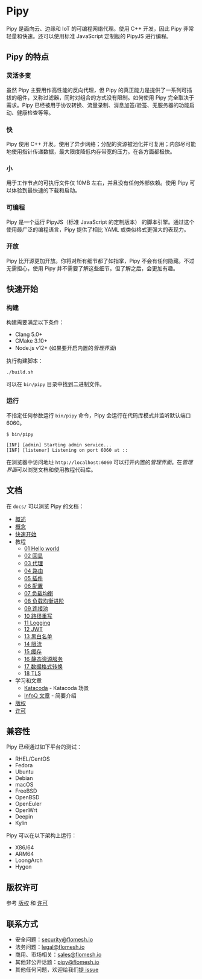 # Pipy

Pipy 是面向云、边缘和 IoT 的可编程网络代理。使用 C++ 开发，因此 Pipy 非常轻量和快速。还可以使用标准 JavaScript 定制版的 PipyJS 进行编程。

## Pipy 的特点

### 灵活多变

虽然 Pipy 主要用作高性能的反向代理，但 Pipy 的真正能力是提供了一系列可插拔的组件，又称过滤器，同时对组合的方式没有限制。如何使用 Pipy 完全取决于需求。Pipy 已经被用于协议转换、流量录制、消息加签/验签、无服务器的功能启动、健康检查等等。

### 快

Pipy 使用 C++ 开发。使用了异步网络；分配的资源被池化并可复用；内部尽可能地使用指针传递数据，最大限度降低内存带宽的压力。在各方面都极快。

### 小

用于工作节点的可执行文件仅 10MB 左右，并且没有任何外部依赖。使用 Pipy 可以体验到最快速的下载和启动。

### 可编程

Pipy 是一个运行 PipyJS（标准 JavaScript 的定制版本） 的脚本引擎。通过这个使用最广泛的编程语言，Pipy 提供了相比 YAML 或类似格式更强大的表现力。

### 开放

Pipy 比开源更加开放。你将对所有细节都了如指掌，Pipy 不会有任何隐藏。不过无需担心，使用 Pipy 并不需要了解这些细节。但了解之后，会更加有趣。

## 快速开始

### 构建

构建需要满足以下条件：

* Clang 5.0+
* CMake 3.10+
* Node.js v12+ (如果要开启内置的*管理界面*)

执行构建脚本：

```
./build.sh
```

可以在 `bin/pipy` 目录中找到二进制文件。

### 运行

不指定任何参数运行 `bin/pipy` 命令，Pipy 会运行在代码库模式并监听默认端口 6060。

```
$ bin/pipy

[INF] [admin] Starting admin service...
[INF] [listener] Listening on port 6060 at ::
```

在浏览器中访问地址 `http://localhost:6060` 可以打开内置的*管理界面*。在*管理界面*可以浏览文档和使用教程代码库。

## 文档

在 `docs/` 可以浏览 Pipy 的文档：

* [概述](./docs/intro/overview.zh.mdx)
* [概念](./docs/intro/concepts.zh.mdx)
* [快速开始](./docs/getting-started/quick-start.zh.mdx)
* 教程
    * [01 Hello world](./docs/tutorial/01-hello.zh.mdx)
    * [02 回显](./docs/tutorial/02-echo.zh.mdx)
    * [03 代理](./docs/tutorial/03-proxy.zh.mdx)
    * [04 路由](./docs/tutorial/04-routing.zh.mdx)
    * [05 插件](./docs/tutorial/05-plugins.zh.mdx)
    * [06 配置](./docs/tutorial/06-configuration.zh.mdx)
    * [07 负载均衡](./docs/tutorial/07-load-balancing.zh.mdx)
    * [08 负载均衡进阶](./docs/tutorial/08-load-balancing-improved.zh.mdx)
    * [09 连接池](./docs/tutorial/09-connection-pool.zh.mdx)
    * [10 路径重写](./docs/tutorial/10-path-rewriting.zh.mdx)
    * [11 Logging](./docs/tutorial/11-logging.zh.mdx)
    * [12 JWT](./docs/tutorial/12-jwt.zh.mdx)
    * [13 黑白名单](./docs/tutorial/13-ban.zh.mdx)
    * [14 限流](./docs/tutorial/14-throttle.zh.mdx)
    * [15 缓存](./docs/tutorial/15-cache.zh.mdx)
    * [16 静态资源服务](./docs/tutorial/16-serve-static.zh.mdx)
    * [17 数据格式转换](./docs/tutorial/17-body-transform.zh.mdx)
    * [18 TLS](./docs/tutorial/18-tls.zh.mdx)
* 学习和文章
  * [Katacoda](https://katacoda.com/flomesh-io) - Katacoda 场景
  * [InfoQ 文章](https://www.infoq.com/articles/network-proxy-stream-processor-pipy/) - 简要介绍
* [版权](COPYRIGHT)
* [许可](LICENCE)

## 兼容性

Pipy 已经通过如下平台的测试：

* RHEL/CentOS
* Fedora
* Ubuntu
* Debian
* macOS
* FreeBSD
* OpenBSD
* OpenEuler
* OpenWrt
* Deepin
* Kylin

Pipy 可以在以下架构上运行：

* X86/64
* ARM64
* LoongArch
* Hygon

## 版权许可

参考 [版权](https://github.com/flomesh-io/pipy/blob/main/COPYRIGHT) 和 [许可](https://github.com/flomesh-io/pipy/blob/main/LICENCE)

## 联系方式

* 安全问题：security@flomesh.io
* 法务问题：legal@flomesh.io
* 商用、市场相关：sales@flomesh.io
* 其他非公开话题：pipy@flomesh.io
* 其他任何问题，欢迎给我们[提 issue](https://github.com/flomesh-io/pipy/issues)
